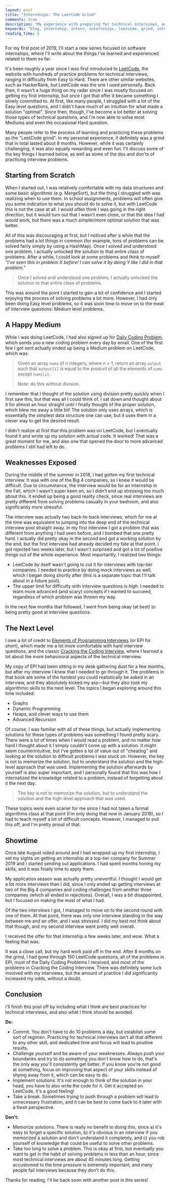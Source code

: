 ```yaml
---
layout: post
title: "Internships: The LeetCode Grind"
comments: true
description: "My experience with preparing for technical interviews, and the things I learned along the way."
keywords: "blog, internship, intern, internships, leetcode, grind, interviews"
reading_time: 5
---
```


For my first post of 2019, I'll start a new series focused on software internships, where I'll write about the things I've learned and experienced related to them so far.

It's been roughly a year since I was first introduced to [LeetCode](https://leetcode.com), the website with hundreds of practice problems for technical interviews, ranging in difficulty from Easy to Hard. There are other similar websites, such as HackerRank, but LeetCode was the one I used personally. Back then, it wasn't a huge thing on my radar since I was mostly focused on getting my first internship, but once I got that offer it became something I slowly committed to. At first, like many people, I struggled with a lot of the Easy level questions, and I didn't have much of an intuition for what made a solution "optimal". Since then, though, I've become a lot better at solving those types of technical questions, and I'm now able to solve most Mediums and even the occasional Hard question.

Many people refer to the process of learning and practicing these problems as the "LeetCode grind". In my personal experience, it definitely was a grind that in total lasted about 8 months. However, while it was certainly challenging, it was also equally rewarding and even fun. I'll discuss some of the key things I learned below, as well as some of the dos and don'ts of practicing interview problems.

## Starting from Scratch

When I started out, I was relatively comfortable with my data structures and some basic algorithms (e.g. MergeSort), but the thing I struggled with was realizing when to use them. In school assignments, problems will often give you some indication to what you should do to solve it, but with LeetCode this is not the case at all. I would often think I was going in the right direction, but it would turn out that I wasn't even close, or that the idea I had _would_ work, but there was a much simpler/more optimal solution that was better.

All of this was discouraging at first, but I noticed after a while that the problems had a lot things in common (for example, tons of problems can be solved fairly simply by using a HashMap). Once I solved and understood one problem, I actually unlocked the solution to that entire _class_ of problems. After a while, I could look at some problems and think to myself _"I've seen this in problem X before! I can solve it by doing Y like I did in that problem."_

> Once I solved and understood one problem, I actually unlocked the solution to that entire _class_ of problems.

This was around the point I started to gain a bit of confidence and I started enjoying the process of solving problems a lot more. However, I had only been doing Easy level problems, so it was soon time to move on to the meat of interview questions: Medium level problems.

## A Happy Medium

While I was doing LeetCode, I had also signed up for [Daily Coding Problem](https://www.dailycodingproblem.com/), which sends you a new coding problem every day by email. One of the first few I got sent actually ended up being a Medium problem on LeetCode, which was:

> Given an array `nums` of _n_ integers, where _n_ > 1, return an array `output` such that `output[i]` is equal to the product of all the elements of `nums` except `nums[i]`.
>
> Note: do this without division.

I remember that I thought of the solution using division pretty quickly when I first saw this, but that was all I could think of. I sat down and thought about it for almost an hour straight until I finally thought of the proper solution, which blew me away a little bit! The solution only uses arrays, which is essentially the simplest data structure one can use, but it uses them in a clever way to get the desired result.

I didn't realize at first that this problem was on LeetCode, but I eventually found it and wrote up my solution with actual code. It worked! That was a great moment for me, and also one that opened the door to more advanced problems I still had left to do.

## Weaknesses Exposed

During the middle of the summer in 2018, I had gotten my first technical interview. It was with one of the Big 4 companies, so I knew it would be difficult. Due to circumstance, the interview would be for an internship in the Fall, which I wasn't super keen on, so I didn't end up stressing too much about this. It ended up being a good reality check, since real interviews are pretty different from solving problems casually in your bedroom, and also significantly more stressful.

The interview was actually two back-to-back interviews, which for me at the time was equivalent to jumping into the deep end of the technical interview pool straight away. In my first interview I got a problem that was different from anything I had seen before, and I bombed that one pretty hard. I actually did pretty okay in the second and got a working solution by the end, but the first interview had already decided my fate at that point. I got rejected two weeks later, but I wasn't surprised and got a lot of positive things out of the whole experience. Most importantly, I realized two things:

- LeetCode by itself wasn't going to cut it for interviews with top-tier companies. I needed to practice by doing mock interviews as well, which I began doing shortly after (this is a separate topic that I'll talk about in a future post).
- The upper limit for difficulty with interview questions is _high_. I needed to learn more advanced (and scary) concepts if I wanted to succeed, regardless of which problem was thrown my way.

In the next few months that followed, I went from being okay (at best) to being pretty good at interview questions.

## The Next Level

I owe a lot of credit to [Elements of Programming Interviews](https://www.amazon.com/Elements-Programming-Interviews-Insiders-Guide/dp/1479274836) (or EPI for short), which made me a lot more comfortable with hard interview questions, and the classic [Cracking the Coding Interview](https://www.amazon.com/Cracking-Coding-Interview-Programming-Questions/dp/0984782850/ref=sr_1_1?keywords=cracking+the+coding+interview&qid=1550434425&s=books&sr=1-1), where I learned a lot about the more behavioural aspects of the technical interview.

My copy of EPI had been sitting in my desk gathering dust for a few months, but after my interview I knew that I needed to go through it. The problems in that book are some of the hardest you could realistically be asked in an interview, and they absolutely kicked my ass—but they also took my algorithmic skills to the next level. The topics I began exploring around this time included:

- Graphs
- Dynamic Programming
- Heaps, and clever ways to use them
- Advanced Recursion

Of course, I was familiar with all of these things, but actually implementing solutions for these types of problems was something I found pretty scary. There were a lot of times when I would read a problem, and no matter how hard I thought about it I simply couldn't come up with a solution. It might seem counterintuitive, but I've gotten a lot of value out of "cheating" and looking at the solution to difficult problems I was stuck on. However, the key is not to memorize the solution, but to understand the solution and the high-level approach that was used. Implementing the solution afterwards by yourself is also super important, and I personally found that this was how I internalized the knowledge related to a problem, instead of forgetting about it the next day.

> The key is not to memorize the solution, but to understand the solution and the high-level approach that was used.

These topics were even scarier for me since I had not taken a formal algorithms class at that point (I'm only doing that now in January 2019), so I had to teach myself a lot of difficult concepts. However, I managed to pull this off, and I'm pretty proud of that.

## Showtime

Once late August rolled around and I had wrapped up my first internship, I set my sights on getting an internship at a top-tier company for Summer 2019 and I started sending out applications. I had spent months honing my skills, and it was finally time to apply them.

My application season was actually pretty uneventful. I thought I would get a lot more interviews than I did, since I only ended up getting interviews at two of the Big 4 companies and coding challenges from another three companies (which all ended in rejections). Overall, I was a bit disappointed, but I focused on making the most of what I had.

Of the two interviews I got, I managed to move on to the second round with one of them. At that point, there was only one interview standing in the way between me and an offer, and I was _stressed_. I did my best not think about that though, and my second interview went pretty well overall.

I received the offer for that internship a few weeks later, and _wow_. What a feeling that was.

It was a close call, but my hard work paid off in the end. After 8 months on the grind, I had gone through 150 LeetCode questions, all of the problems in EPI, most of the Daily Coding Problems I received, and most of the problems in Cracking the Coding Interview. There was definitely some luck involved with my interviews, but the amount of practice I did significantly increased my odds, without a doubt.

## Conclusion

I'll finish this post off by including what I think are best practices for technical interviews, and also what I think should be avoided.

**Do:**

- Commit. You don't have to do 10 problems a day, but establish some sort of regimen. Practicing for technical interviews isn't all that different to any other skill, and dedicated time and focus will lead to positive results.
- Challenge yourself and be aware of your weaknesses. Always push your boundaries and try to do something you don't know how to do, that's the only way you'll consistently get better. If you know you're not good at something, focus on improving that aspect of your skills instead of shying away from it, which can be easy to do.
- Implement solutions. It's not enough to think of the solution in your head, you have to also write the code for it. Get it accepted on LeetCode, it's a good feeling!
- Take a break. Sometimes trying to push through a problem will lead to unnecessary frustration, and it can be best to come back to it later with a fresh perspective.

**Don't:**

- Memorize solutions. There is really no benefit to doing this, since a) it's easy to forget a specific solution, b) it's obvious in an interview if you memorized a solution and don't understand it completely, and c) you rob yourself of knowledge that could be useful to solve other problems.
- Take too long to solve a problem. This is okay at first, but eventually you want to get in the habit of solving problems in less than an hour, since most technical interviews are about 45 minutes long. Getting accustomed to the time pressure is extremely important, and many people fail interviews because they don't do this.

Thanks for reading, I'll be back soon with another post in this series!

